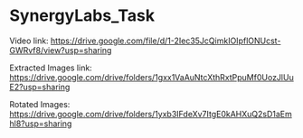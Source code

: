 # SynergyLabs_Task
Video link: https://drive.google.com/file/d/1-2Iec35JcQimkIOIpflONUcst-GWRvf8/view?usp=sharing

Extracted Images link: https://drive.google.com/drive/folders/1gxx1VaAuNtcXthRxtPpuMf0UozJlUuE2?usp=sharing

Rotated Images: https://drive.google.com/drive/folders/1yxb3IFdeXv7ItgE0kAHXuQ2sD1aEmhl8?usp=sharing


